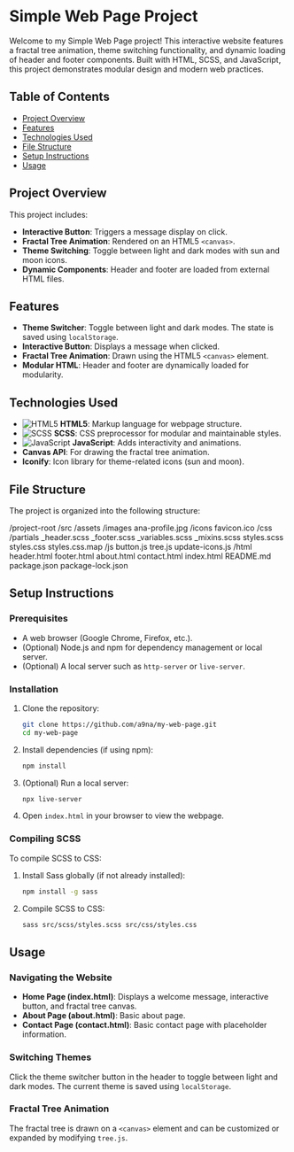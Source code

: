 # Simple Web Page Project

Welcome to my Simple Web Page project! This interactive website features a fractal tree animation, theme switching functionality, and dynamic loading of header and footer components. Built with HTML, SCSS, and JavaScript, this project demonstrates modular design and modern web practices.

## Table of Contents

- [Project Overview](#project-overview)
- [Features](#features)
- [Technologies Used](#technologies-used)
- [File Structure](#file-structure)
- [Setup Instructions](#setup-instructions)
- [Usage](#usage)

## Project Overview

This project includes:

- **Interactive Button**: Triggers a message display on click.
- **Fractal Tree Animation**: Rendered on an HTML5 `<canvas>`.
- **Theme Switching**: Toggle between light and dark modes with sun and moon icons.
- **Dynamic Components**: Header and footer are loaded from external HTML files.

## Features

- **Theme Switcher**: Toggle between light and dark modes. The state is saved using `localStorage`.
- **Interactive Button**: Displays a message when clicked.
- **Fractal Tree Animation**: Drawn using the HTML5 `<canvas>` element.
- **Modular HTML**: Header and footer are dynamically loaded for modularity.

## Technologies Used

- ![HTML5](https://img.shields.io/badge/html5-%23E34F26.svg?style=for-the-badge&logo=html5&logoColor=white) **HTML5**: Markup language for webpage structure.
- ![SCSS](https://img.shields.io/badge/SCSS-hotpink.svg?style=for-the-badge&logo=SASS&logoColor=white) **SCSS**: CSS preprocessor for modular and maintainable styles.
- ![JavaScript](https://img.shields.io/badge/javascript-%23323330.svg?style=for-the-badge&logo=javascript&logoColor=%23F7DF1E) **JavaScript**: Adds interactivity and animations.
- **Canvas API**: For drawing the fractal tree animation.
- **Iconify**: Icon library for theme-related icons (sun and moon).

## File Structure

The project is organized into the following structure:

/project-root
    /src
        /assets
            /images
                ana-profile.jpg
            /icons
                favicon.ico
        /css
            /partials
                _header.scss
                _footer.scss
                _variables.scss
                _mixins.scss
            styles.scss
            styles.css
            styles.css.map
        /js
            button.js
            tree.js
            update-icons.js
        /html
            header.html
            footer.html
            about.html
            contact.html
    index.html
    README.md
    package.json
    package-lock.json


## Setup Instructions

### Prerequisites

- A web browser (Google Chrome, Firefox, etc.).
- (Optional) Node.js and npm for dependency management or local server.
- (Optional) A local server such as `http-server` or `live-server`.

### Installation

1. Clone the repository:

    ```bash
    git clone https://github.com/a9na/my-web-page.git
    cd my-web-page
    ```

2. Install dependencies (if using npm):

    ```bash
    npm install
    ```

3. (Optional) Run a local server:

    ```bash
    npx live-server
    ```

4. Open `index.html` in your browser to view the webpage.

### Compiling SCSS

To compile SCSS to CSS:

1. Install Sass globally (if not already installed):

    ```bash
    npm install -g sass
    ```

2. Compile SCSS to CSS:

    ```bash
    sass src/scss/styles.scss src/css/styles.css
    ```

## Usage

### Navigating the Website

- **Home Page (index.html)**: Displays a welcome message, interactive button, and fractal tree canvas.
- **About Page (about.html)**: Basic about page.
- **Contact Page (contact.html)**: Basic contact page with placeholder information.

### Switching Themes

Click the theme switcher button in the header to toggle between light and dark modes. The current theme is saved using `localStorage`.

### Fractal Tree Animation

The fractal tree is drawn on a `<canvas>` element and can be customized or expanded by modifying `tree.js`.
